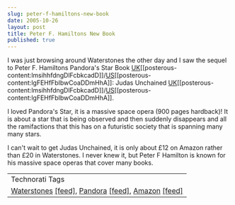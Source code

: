```yaml
---
slug: peter-f-hamiltons-new-book
date: 2005-10-26
layout: post
title: Peter F. Hamiltons New Book
published: true
---
```

I was just browsing around Waterstones the other day and I saw the sequel to Peter F. Hamiltons Pandora's Star Book <a href="http://www.amazon.co.uk/exec/obidos/redirect?link_code=ur2&amp;camp=1634&amp;tag=cnetfra-21&amp;creative=6738&amp;path=ASIN/0330493310/qid=1130334511/sr=8-1/ref=sr_8_xs_ap_i1_xgl">UK</a>[[posterous-content:lmsihhfdngDlFcbkcadD]]/<a href="http://www.amazon.com/exec/obidos/redirect?link_code=ur2&amp;camp=1789&amp;tag=cnetfra-20&amp;creative=9325&amp;path=tg/detail/-/0345461622/ref=ed_oe_h?v=glance%26st=*">US</a>[[posterous-content:lgFEHfFbIbwCoaDDmHhA]]: Judas Unchained <a href="http://www.amazon.co.uk/exec/obidos/redirect?link_code=ur2&amp;camp=1634&amp;tag=cnetfra-21&amp;creative=6738&amp;path=ASIN/1405000368/qid=1130334459/sr=8-1/ref=sr_8_xs_ap_i1_xgl">UK</a>[[posterous-content:lmsihhfdngDlFcbkcadD]]/<a href="http://www.amazon.com/exec/obidos/redirect?link_code=ur2&amp;camp=1789&amp;tag=cnetfra-20&amp;creative=9325&amp;path=tg/detail/-/0345461665/qid=1130334050/sr=8-1/ref=pd_bbs_1?v=glance%26s=books%26n=507846">US</a>[[posterous-content:lgFEHfFbIbwCoaDDmHhA]]. <p />I loved Pandora's Star, it is a massive space opera (900 pages hardback)!  It is about a star that is being observed and then suddenly disappears and all the ramifactions that this has on a futuristic society that is spanning many many stars.<p />I can't wait to get Judas Unchained, it is only about £12 on Amazon rather than £20 in Waterstones.  I never knew it, but Peter F Hamilton is known for his massive space operas that cover many books.<p /><table class="TechnoratiHead TagHeader">
<tr><td>Technorati Tags</td></tr>
<tr class="Technorati"><td>
<a href="http://www.technorati.com/tag/Waterstones" class="Tag" rel="tag">Waterstones</a> <a href="http://feeds.technorati.com/feed/posts/tag/Waterstones" class="Tag">[feed]</a>, <a href="http://www.technorati.com/tag/Pandora" class="Tag" rel="tag">Pandora</a> <a href="http://feeds.technorati.com/feed/posts/tag/Pandora" class="Tag">[feed]</a>, <a href="http://www.technorati.com/tag/Amazon" class="Tag" rel="tag">Amazon</a> <a href="http://feeds.technorati.com/feed/posts/tag/Amazon" class="Tag">[feed]</a>
</td></tr>
</table><div class="blogger-post-footer"><img class="posterous_download_image" src="https://blogger.googleusercontent.com/tracker/8109338-113033480172297155?l=www.kinlan.co.uk%2Findex.html" height="1" alt="" width="1" /></div>

